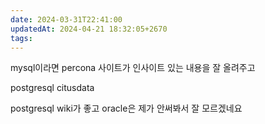 ```yaml
---
date: 2024-03-31T22:41:00
updatedAt: 2024-04-21 18:32:05+2670
tags: 
---
```

mysql이라면 percona 사이트가 인사이트 있는 내용을 잘 올려주고 

postgresql citusdata

postgresql wiki가 좋고 oracle은 제가 안써봐서 잘 모르겠네요